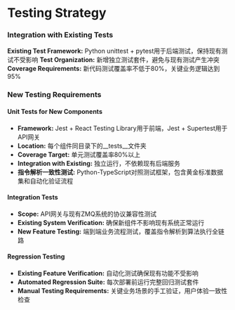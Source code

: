 # Testing Strategy

### Integration with Existing Tests

**Existing Test Framework:** Python unittest + pytest用于后端测试，保持现有测试不受影响
**Test Organization:** 新增独立测试套件，避免与现有测试产生冲突
**Coverage Requirements:** 新代码测试覆盖率不低于80%，关键业务逻辑达到95%

### New Testing Requirements

#### Unit Tests for New Components

- **Framework:** Jest + React Testing Library用于前端，Jest + Supertest用于API网关
- **Location:** 每个组件同目录下的__tests__文件夹
- **Coverage Target:** 单元测试覆盖率80%以上
- **Integration with Existing:** 独立运行，不依赖现有后端服务
- **指令解析一致性测试:** Python-TypeScript对照测试框架，包含黄金标准数据集和自动化验证流程

#### Integration Tests

- **Scope:** API网关与现有ZMQ系统的协议兼容性测试
- **Existing System Verification:** 确保新组件不影响现有系统正常运行
- **New Feature Testing:** 端到端业务流程测试，覆盖指令解析到算法执行全链路

#### Regression Testing

- **Existing Feature Verification:** 自动化测试确保现有功能不受影响
- **Automated Regression Suite:** 每次部署前运行完整回归测试套件
- **Manual Testing Requirements:** 关键业务场景的手工验证，用户体验一致性检查
